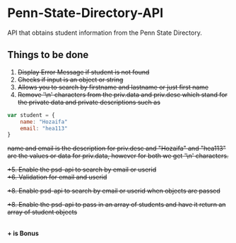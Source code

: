 # Penn-State-Directory-API
API that obtains student information from the Penn State Directory.

## <h2 id="work">Things to be done</h2>
1. ~~Display Error Message if student is not found~~ 
2. ~~Checks if input is an object or string~~
3. ~~Allows you to search by firstname and lastname or just first name~~
4. ~~Remove '\n' characters from the priv.data and priv.desc which stand for the private data and private descriptions such as~~
```javascript
var student = {
    name: "Hozaifa"
    email: "hea113"
}
```
~~name and email is the description for priv.desc and "Hozaifa" and "hea113" are the values or data for priv.data, however for     both we get '\n' characters.~~

~~+5. Enable the psd-api to search by email or userid <br>~~
~~+6. Validation for email and userid <br>~~

~~+8. Enable psd-api to search by email or userid when objects are passed~~

~~+8. Enable the psd-api to pass in an array of students and have it return an array of student objects <br>~~
 
<br><b>+ is Bonus</b>

